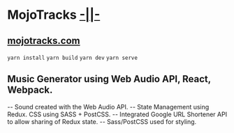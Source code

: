 <!-- MojoTracks -->

# MojoTracks [-||-](https://github.com/marty-mcgee/octogonio?branch=master)
## [mojotracks.com](https://mojotracks.com)

```yarn install```
```yarn build```
```yarn dev```
```yarn serve```

## Music Generator using Web Audio API, React, Webpack.

-- Sound created with the Web Audio API. 
-- State Management using Redux. CSS using SASS + PostCSS.
-- Integrated Google URL Shortener API to allow sharing of Redux state. 
-- Sass/PostCSS used for styling.


